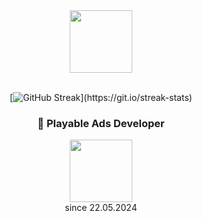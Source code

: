 <div id="header" align="center">
  

  <img src="https://i.giphy.com/media/7Z49eulwv4aGY35RaD/giphy.webp" width="100"/>
<br><br>

[![GitHub Streak](http://github-readme-streak-stats.herokuapp.com/?user=MladenovaKristina&theme=transparent&background=rgba(255,0,0,0))](https://git.io/streak-stats)

### :dizzy: Playable Ads Developer	 <br>
<img src="https://berlingamescene.com/wp-content/uploads/2019/12/crazy-labs.png" width="100"/><br>
since 22.05.2024<br>

<br>

</div>
